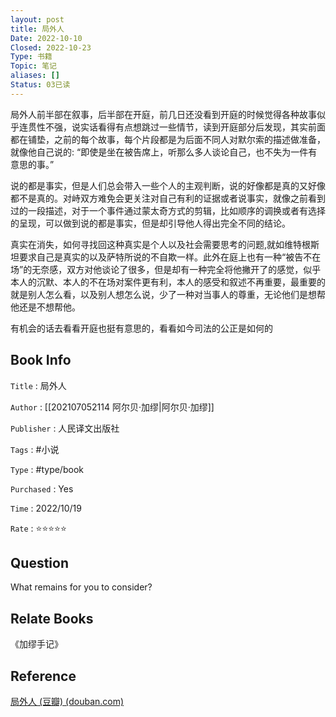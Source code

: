 ```yaml
---
layout: post
title: 局外人
Date: 2022-10-10
Closed: 2022-10-23
Type: 书籍
Topic: 笔记
aliases: []
Status: 03已读
---
```


局外人前半部在叙事，后半部在开庭，前几日还没看到开庭的时候觉得各种故事似乎连贯性不强，说实话看得有点想跳过一些情节，读到开庭部分后发现，其实前面都在铺垫，之前的每个故事，每个片段都是为后面不同人对默尔索的描述做准备，就像他自己说的:
“即使是坐在被告席上，听那么多人谈论自己，也不失为一件有意思的事。” 

说的都是事实，但是人们总会带入一些个人的主观判断，说的好像都是真的又好像都不是真的。对峙双方难免会更关注对自己有利的证据或者说事实，就像之前看到过的一段描述，对于一个事件通过蒙太奇方式的剪辑，比如顺序的调换或者有选择的呈现，可以做到说的都是事实，但是却引导他人得出完全不同的结论。

真实在消失，如何寻找回这种真实是个人以及社会需要思考的问题,就如维特根斯坦要求自己是真实的以及萨特所说的不自欺一样。此外在庭上也有一种“被告不在场”的无奈感，双方对他谈论了很多，但是却有一种完全将他撇开了的感觉，似乎本人的沉默、本人的不在场对案件更有利，本人的感受和叙述不再重要，最重要的就是别人怎么看，以及别人想怎么说，少了一种对当事人的尊重，无论他们是想帮他还是不想帮他。

有机会的话去看看开庭也挺有意思的，看看如今司法的公正是如何的

## Book Info

`Title` : 局外人

`Author` :  [[202107052114 阿尔贝·加缪|阿尔贝·加缪]]

`Publisher` : 人民译文出版社

`Tags` :  #小说

`Type` :  #type/book

`Purchased` : Yes

`Time` : 2022/10/19

`Rate` : ⭐️⭐️⭐️⭐️⭐️

## Question

What remains for you to consider?

## Relate Books

《加缪手记》

## Reference 

[局外人 (豆瓣) (douban.com)](https://book.douban.com/subject/24257486/)

